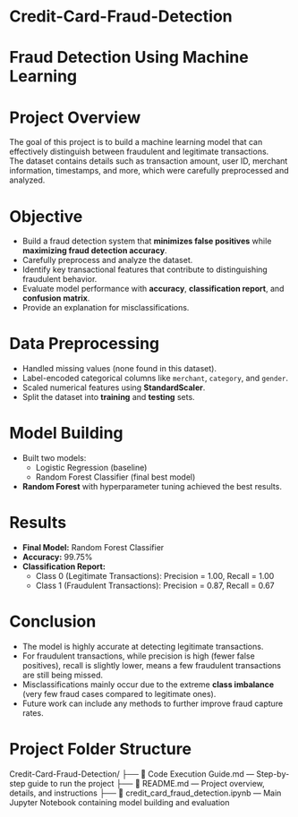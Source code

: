 # Credit-Card-Fraud-Detection

# Fraud Detection Using Machine Learning

# Project Overview
The goal of this project is to build a machine learning model that can effectively distinguish between fraudulent and legitimate transactions.  
The dataset contains details such as transaction amount, user ID, merchant information, timestamps, and more, which were carefully preprocessed and analyzed.

# Objective
- Build a fraud detection system that **minimizes false positives** while **maximizing fraud detection accuracy**.
- Carefully preprocess and analyze the dataset.
- Identify key transactional features that contribute to distinguishing fraudulent behavior.
- Evaluate model performance with **accuracy**, **classification report**, and **confusion matrix**.
- Provide an explanation for misclassifications.

# Data Preprocessing
- Handled missing values (none found in this dataset).
- Label-encoded categorical columns like `merchant`, `category`, and `gender`.
- Scaled numerical features using **StandardScaler**.
- Split the dataset into **training** and **testing** sets.

#  Model Building
- Built two models:  
  - Logistic Regression (baseline)
  - Random Forest Classifier (final best model)
- **Random Forest** with hyperparameter tuning achieved the best results.

# Results
- **Final Model:** Random Forest Classifier
- **Accuracy:** 99.75%
- **Classification Report:**
  - Class 0 (Legitimate Transactions): Precision = 1.00, Recall = 1.00
  - Class 1 (Fraudulent Transactions): Precision = 0.87, Recall = 0.67
  
# Conclusion
- The model is highly accurate at detecting legitimate transactions.
- For fraudulent transactions, while precision is high (fewer false positives), recall is slightly lower, means a few fraudulent transactions are still being missed.
- Misclassifications mainly occur due to the extreme **class imbalance** (very few fraud cases compared to legitimate ones).
- Future work can include any methods to further improve fraud capture rates.


# Project Folder Structure
 
  Credit-Card-Fraud-Detection/
├── 📄 Code Execution Guide.md    — Step-by-step guide to run the project
├── 📄 README.md                   — Project overview, details, and instructions
├── 📓 credit_card_fraud_detection.ipynb   — Main Jupyter Notebook containing model building and evaluation

